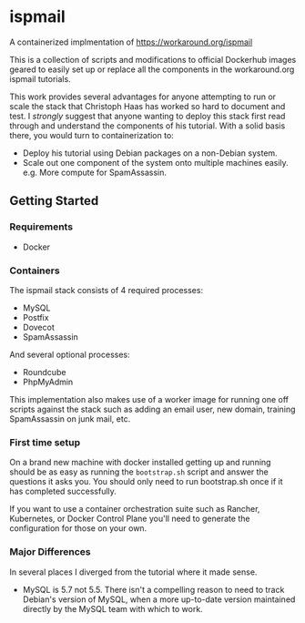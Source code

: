 # ispmail
A containerized implmentation of https://workaround.org/ispmail

This is a collection of scripts and modifications to official Dockerhub images geared to easily set up or replace all the components in the workaround.org ispmail tutorials. 

This work provides several advantages for anyone attempting to run or scale the stack that Christoph Haas has worked so hard to document and test. I _strongly_ suggest that anyone wanting to deploy this stack first read through and understand the components of his tutorial. With a solid basis there, you would turn to containerization to: 

* Deploy his tutorial using Debian packages on a non-Debian system. 
* Scale out one component of the system onto multiple machines easily. e.g. More compute for SpamAssassin. 

## Getting Started

### Requirements
* Docker 

### Containers
The ispmail stack consists of 4 required processes:
* MySQL
* Postfix
* Dovecot
* SpamAssassin

And several optional processes:
* Roundcube
* PhpMyAdmin

This implementation also makes use of a worker image for running one off scripts against the stack such as adding an email user, new domain, training SpamAssassin on junk mail, etc. 

### First time setup

On a brand new machine with docker installed getting up and running should be as easy as running the `bootstrap.sh` script and answer the questions it asks you. You should only need to run bootstrap.sh once if it has completed successfully.

If you want to use a container orchestration suite such as Rancher, Kubernetes, or Docker Control Plane you'll need to generate the configuration for those on your own.

### Major Differences

In several places I diverged from the tutorial where it made sense. 

* MySQL is 5.7 not 5.5. There isn't a compelling reason to need to track Debian's version of MySQL, when a more up-to-date version maintained directly by the MySQL team with which to work. 


